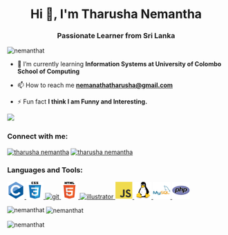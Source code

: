 <body>
<h1 align="center">Hi 👋, I'm Tharusha Nemantha</h1>
<h3 align="center">Passionate Learner from Sri Lanka</h3>

<p align="left"> <img src="https://komarev.com/ghpvc/?username=nemanthat&label=Profile%20views&color=0e75b6&style=flat" alt="nemanthat" /> </p>

- 🌱 I’m currently learning **Information Systems at University of Colombo School of Computing**

- 📫 How to reach me **nemanathatharusha@gmail.com**

- ⚡ Fun fact **I think I am Funny and Interesting.**

 <p><img src="https://www.google.com/url?sa=i&url=https%3A%2F%2Fwww.icegif.com%2Fhacker-27%2F&psig=AOvVaw1i2Xu9MkWeTLH91In0judW&ust=1708885240387000&source=images&cd=vfe&opi=89978449&ved=0CBIQjRxqFwoTCNien-DLxIQDFQAAAAAdAAAAABAE" ></p> 


<h3 align="left">Connect with me:</h3>
<p align="left">
<a href="https://linkedin.com/in/tharusha nemantha" target="blank"><img align="center" src="https://raw.githubusercontent.com/rahuldkjain/github-profile-readme-generator/master/src/images/icons/Social/linked-in-alt.svg" alt="tharusha nemantha" height="30" width="40" /></a>
<a href="https://fb.com/tharusha nemantha" target="blank"><img align="center" src="https://raw.githubusercontent.com/rahuldkjain/github-profile-readme-generator/master/src/images/icons/Social/facebook.svg" alt="tharusha nemantha" height="30" width="40" /></a>
</p>

<h3 align="left">Languages and Tools:</h3>
<p align="left"> <a href="https://www.cprogramming.com/" target="_blank" rel="noreferrer"> <img src="https://raw.githubusercontent.com/devicons/devicon/master/icons/c/c-original.svg" alt="c" width="40" height="40"/> </a> <a href="https://www.w3schools.com/css/" target="_blank" rel="noreferrer"> <img src="https://raw.githubusercontent.com/devicons/devicon/master/icons/css3/css3-original-wordmark.svg" alt="css3" width="40" height="40"/> </a> <a href="https://git-scm.com/" target="_blank" rel="noreferrer"> <img src="https://www.vectorlogo.zone/logos/git-scm/git-scm-icon.svg" alt="git" width="40" height="40"/> </a> <a href="https://www.w3.org/html/" target="_blank" rel="noreferrer"> <img src="https://raw.githubusercontent.com/devicons/devicon/master/icons/html5/html5-original-wordmark.svg" alt="html5" width="40" height="40"/> </a> <a href="https://www.adobe.com/in/products/illustrator.html" target="_blank" rel="noreferrer"> <img src="https://www.vectorlogo.zone/logos/adobe_illustrator/adobe_illustrator-icon.svg" alt="illustrator" width="40" height="40"/> </a> <a href="https://developer.mozilla.org/en-US/docs/Web/JavaScript" target="_blank" rel="noreferrer"> <img src="https://raw.githubusercontent.com/devicons/devicon/master/icons/javascript/javascript-original.svg" alt="javascript" width="40" height="40"/> </a> <a href="https://www.linux.org/" target="_blank" rel="noreferrer"> <img src="https://raw.githubusercontent.com/devicons/devicon/master/icons/linux/linux-original.svg" alt="linux" width="40" height="40"/> </a> <a href="https://www.mysql.com/" target="_blank" rel="noreferrer"> <img src="https://raw.githubusercontent.com/devicons/devicon/master/icons/mysql/mysql-original-wordmark.svg" alt="mysql" width="40" height="40"/> </a> <a href="https://www.php.net" target="_blank" rel="noreferrer"> <img src="https://raw.githubusercontent.com/devicons/devicon/master/icons/php/php-original.svg" alt="php" width="40" height="40"/> </a> </p>

<p><img align="left" src="https://github-readme-stats.vercel.app/api/top-langs?username=nemanthat&show_icons=true&locale=en&layout=compact" alt="nemanthat" /></p>

<p>&nbsp;<img align="center" src="https://github-readme-stats.vercel.app/api?username=nemanthat&show_icons=true&locale=en" alt="nemanthat" /></p>

<p><img align="center" src="https://github-readme-streak-stats.herokuapp.com/?user=nemanthat&" alt="nemanthat" /></p>
</body>
<!---
NemanthaT/NemanthaT is a ✨ special ✨ repository because its `README.md` (this file) appears on your GitHub profile.
You can click the Preview link to take a look at your changes.
--->
